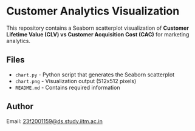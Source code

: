 # Customer Analytics Visualization

This repository contains a Seaborn scatterplot visualization of **Customer Lifetime Value (CLV) vs Customer Acquisition Cost (CAC)** for marketing analytics.

## Files
- `chart.py` - Python script that generates the Seaborn scatterplot
- `chart.png` - Visualization output (512x512 pixels)
- `README.md` - Contains required information

## Author
Email: 23f2001159@ds.study.iitm.ac.in
